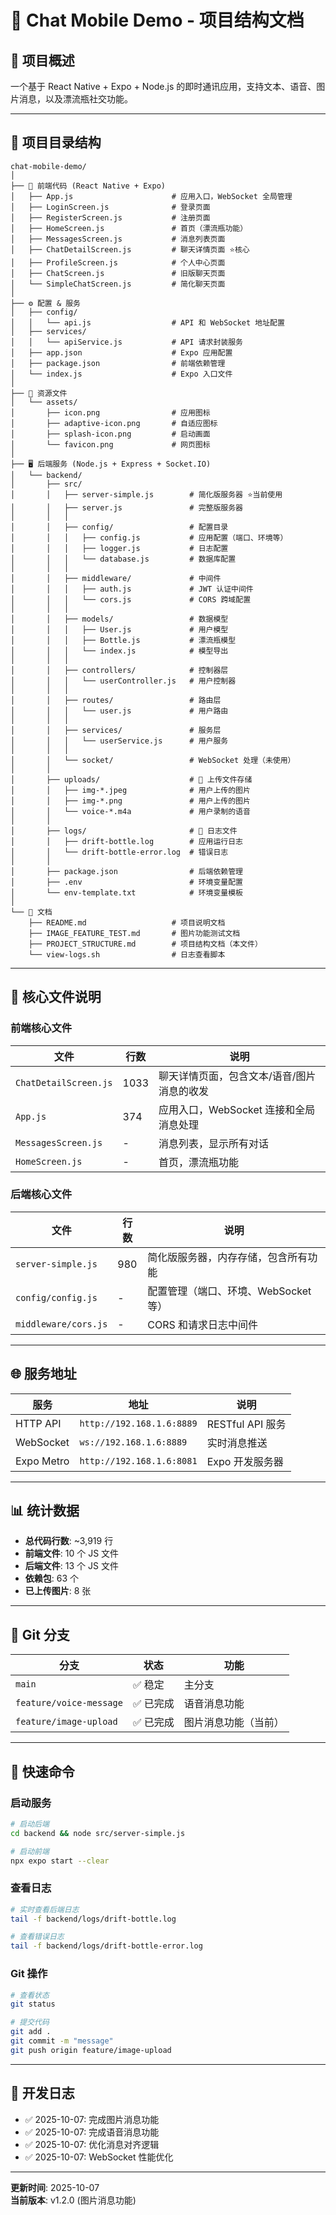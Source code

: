 # 📱 Chat Mobile Demo - 项目结构文档

## 🎯 项目概述

一个基于 React Native + Expo + Node.js 的即时通讯应用，支持文本、语音、图片消息，以及漂流瓶社交功能。

---

## 📂 项目目录结构

```
chat-mobile-demo/
│
├── 📱 前端代码 (React Native + Expo)
│   ├── App.js                      # 应用入口，WebSocket 全局管理
│   ├── LoginScreen.js              # 登录页面
│   ├── RegisterScreen.js           # 注册页面
│   ├── HomeScreen.js               # 首页（漂流瓶功能）
│   ├── MessagesScreen.js           # 消息列表页面
│   ├── ChatDetailScreen.js         # 聊天详情页面 ⭐核心
│   ├── ProfileScreen.js            # 个人中心页面
│   ├── ChatScreen.js               # 旧版聊天页面
│   └── SimpleChatScreen.js         # 简化聊天页面
│
├── ⚙️ 配置 & 服务
│   ├── config/
│   │   └── api.js                  # API 和 WebSocket 地址配置
│   ├── services/
│   │   └── apiService.js           # API 请求封装服务
│   ├── app.json                    # Expo 应用配置
│   ├── package.json                # 前端依赖管理
│   └── index.js                    # Expo 入口文件
│
├── 🎨 资源文件
│   └── assets/
│       ├── icon.png                # 应用图标
│       ├── adaptive-icon.png       # 自适应图标
│       ├── splash-icon.png         # 启动画面
│       └── favicon.png             # 网页图标
│
├── 🖥️ 后端服务 (Node.js + Express + Socket.IO)
│   └── backend/
│       ├── src/
│       │   ├── server-simple.js        # 简化版服务器 ⭐当前使用
│       │   ├── server.js               # 完整版服务器
│       │   │
│       │   ├── config/                 # 配置目录
│       │   │   ├── config.js           # 应用配置（端口、环境等）
│       │   │   ├── logger.js           # 日志配置
│       │   │   └── database.js         # 数据库配置
│       │   │
│       │   ├── middleware/             # 中间件
│       │   │   ├── auth.js             # JWT 认证中间件
│       │   │   └── cors.js             # CORS 跨域配置
│       │   │
│       │   ├── models/                 # 数据模型
│       │   │   ├── User.js             # 用户模型
│       │   │   ├── Bottle.js           # 漂流瓶模型
│       │   │   └── index.js            # 模型导出
│       │   │
│       │   ├── controllers/            # 控制器层
│       │   │   └── userController.js   # 用户控制器
│       │   │
│       │   ├── routes/                 # 路由层
│       │   │   └── user.js             # 用户路由
│       │   │
│       │   ├── services/               # 服务层
│       │   │   └── userService.js      # 用户服务
│       │   │
│       │   └── socket/                 # WebSocket 处理（未使用）
│       │
│       ├── uploads/                    # 📁 上传文件存储
│       │   ├── img-*.jpeg              # 用户上传的图片
│       │   ├── img-*.png               # 用户上传的图片
│       │   └── voice-*.m4a             # 用户录制的语音
│       │
│       ├── logs/                       # 📝 日志文件
│       │   ├── drift-bottle.log        # 应用运行日志
│       │   └── drift-bottle-error.log  # 错误日志
│       │
│       ├── package.json                # 后端依赖管理
│       ├── .env                        # 环境变量配置
│       └── env-template.txt            # 环境变量模板
│
└── 📄 文档
    ├── README.md                   # 项目说明文档
    ├── IMAGE_FEATURE_TEST.md       # 图片功能测试文档
    ├── PROJECT_STRUCTURE.md        # 项目结构文档（本文件）
    └── view-logs.sh                # 日志查看脚本

```

---

## 🔑 核心文件说明

### 前端核心文件

| 文件 | 行数 | 说明 |
|------|------|------|
| `ChatDetailScreen.js` | 1033 | 聊天详情页面，包含文本/语音/图片消息的收发 |
| `App.js` | 374 | 应用入口，WebSocket 连接和全局消息处理 |
| `MessagesScreen.js` | - | 消息列表，显示所有对话 |
| `HomeScreen.js` | - | 首页，漂流瓶功能 |

### 后端核心文件

| 文件 | 行数 | 说明 |
|------|------|------|
| `server-simple.js` | 980 | 简化版服务器，内存存储，包含所有功能 |
| `config/config.js` | - | 配置管理（端口、环境、WebSocket等） |
| `middleware/cors.js` | - | CORS 和请求日志中间件 |

---

## 🌐 服务地址

| 服务 | 地址 | 说明 |
|------|------|------|
| HTTP API | `http://192.168.1.6:8889` | RESTful API 服务 |
| WebSocket | `ws://192.168.1.6:8889` | 实时消息推送 |
| Expo Metro | `http://192.168.1.6:8081` | Expo 开发服务器 |

---

## 📊 统计数据

- **总代码行数**: ~3,919 行
- **前端文件**: 10 个 JS 文件
- **后端文件**: 13 个 JS 文件
- **依赖包**: 63 个
- **已上传图片**: 8 张

---

## 🚀 Git 分支

| 分支 | 状态 | 功能 |
|------|------|------|
| `main` | ✅ 稳定 | 主分支 |
| `feature/voice-message` | ✅ 已完成 | 语音消息功能 |
| `feature/image-upload` | ✅ 已完成 | 图片消息功能（当前） |

---

## 🔧 快速命令

### 启动服务
```bash
# 启动后端
cd backend && node src/server-simple.js

# 启动前端
npx expo start --clear
```

### 查看日志
```bash
# 实时查看后端日志
tail -f backend/logs/drift-bottle.log

# 查看错误日志
tail -f backend/logs/drift-bottle-error.log
```

### Git 操作
```bash
# 查看状态
git status

# 提交代码
git add .
git commit -m "message"
git push origin feature/image-upload
```

---

## 📝 开发日志

- ✅ 2025-10-07: 完成图片消息功能
- ✅ 2025-10-07: 完成语音消息功能
- ✅ 2025-10-07: 优化消息对齐逻辑
- ✅ 2025-10-07: WebSocket 性能优化

---

**更新时间**: 2025-10-07  
**当前版本**: v1.2.0 (图片消息功能)
